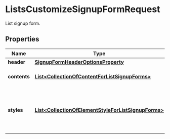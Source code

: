 

# ListsCustomizeSignupFormRequest

List signup form.

## Properties

| Name | Type | Description | Notes |
|------------ | ------------- | ------------- | -------------|
|**header** | [**SignupFormHeaderOptionsProperty**](SignupFormHeaderOptionsProperty.md) |  |  [optional] |
|**contents** | [**List&lt;CollectionOfContentForListSignupForms&gt;**](CollectionOfContentForListSignupForms.md) | The signup form body content. |  [optional] |
|**styles** | [**List&lt;CollectionOfElementStyleForListSignupForms&gt;**](CollectionOfElementStyleForListSignupForms.md) | An array of objects, each representing an element style for the signup form. |  [optional] |



